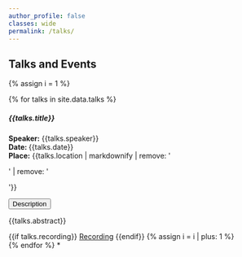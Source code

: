```yaml
---
author_profile: false
classes: wide
permalink: /talks/
---
```

<h2> <b> Talks and Events </b></h2>
<script src="https://code.jquery.com/jquery-3.3.1.slim.min.js"></script>
<script src="https://stackpath.bootstrapcdn.com/bootstrap/4.3.1/js/bootstrap.min.js"></script>

{% assign i = 1 %}
<div class="row">
{% for talks in site.data.talks %}
<h5 style='font-weight:bold'> {{talks.title}} </h5>
<b>Speaker:</b> {{talks.speaker}}<br>
<b>Date: </b> <span> {{talks.date}}</span><br>
<b>Place:</b> <span>{{talks.location | markdownify | remove: '<p>' | remove: '</p>'}}</span>
<p>
<button class="btn btn-primary" style='text-align: center' type="button" data-toggle="collapse" data-target="#collapseExample{{ i }}" aria-expanded="false" aria-controls="collapseExample{{ i }}">
  Description
</button>
</p>
<div class="collapse" id="collapseExample{{ i }}">
<p>
    {{talks.abstract}}
    </p>
</div>
{{if talks.recording}}
    <a href="{{talks.recording}}" class="btn btn-primary">Recording</a>
{{endif}}
{% assign i = i | plus: 1 %}
</div>
{% endfor %}
</div>*